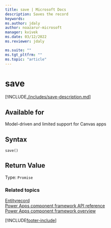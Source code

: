 ```yaml
---
title: save | Microsoft Docs
description: Saves the record
keywords:
ms.author: jdaly
author: noazarur-microsoft
manager: kvivek
ms.date: 03/12/2022
ms.reviewer: jdaly

ms.suite: ""
ms.tgt_pltfrm: ""
ms.topic: "article"
---
```


# save

[!INCLUDE[./includes/save-description.md](./includes/save-description.md)]

## Available for

Model-driven and limited support for Canvas apps

## Syntax

`save()`

## Return Value

Type: `Promise`

### Related topics

[Entityrecord](../entityrecord.md)<br/>
[Power Apps component framework API reference](../../reference/index.md)<br/>
[Power Apps component framework overview](../../overview.md)

[!INCLUDE[footer-include](../../../../includes/footer-banner.md)]
